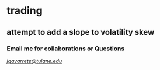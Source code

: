 # trading
## attempt to add a slope to volatility skew

### Email me for collaborations or Questions
*jgavarrete@tulane.edu*